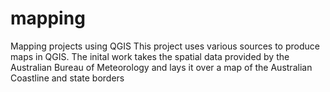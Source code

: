 # mapping
Mapping projects using QGIS
This project uses various sources to produce maps in QGIS.
The inital work takes the spatial data provided by the Australian Bureau of Meteorology and lays it over a map of the Australian Coastline and state borders
